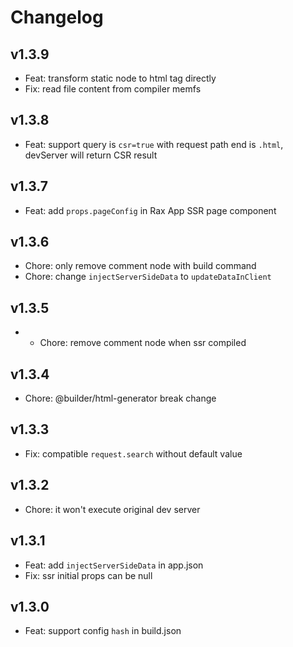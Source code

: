 # Changelog

## v1.3.9

- Feat: transform static node to html tag directly
- Fix: read file content from compiler memfs

## v1.3.8

- Feat: support query is `csr=true`  with request path end is `.html`, devServer will return CSR result

## v1.3.7

- Feat: add `props.pageConfig` in Rax App SSR page component

## v1.3.6

- Chore: only remove comment node with build command
- Chore: change `injectServerSideData` to `updateDataInClient`

## v1.3.5

- - Chore: remove comment node when ssr compiled

## v1.3.4

- Chore: @builder/html-generator break change

## v1.3.3

- Fix: compatible `request.search` without default value

## v1.3.2

- Chore: it won't execute original dev server

## v1.3.1

- Feat: add `injectServerSideData` in app.json
- Fix: ssr initial props can be null

## v1.3.0

- Feat: support config `hash` in build.json

